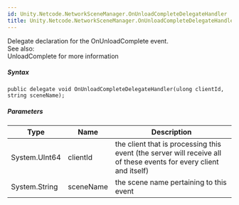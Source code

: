 ```yaml
---  
id: Unity.Netcode.NetworkSceneManager.OnUnloadCompleteDelegateHandler  
title: Unity.Netcode.NetworkSceneManager.OnUnloadCompleteDelegateHandler  
---
```


<div class="markdown level0 summary">

Delegate declaration for the OnUnloadComplete event.  
See also:  
UnloadComplete for more information

</div>

<div class="markdown level0 conceptual">

</div>

 

##### Syntax

<div class="codewrapper">

``` lang-csharp
public delegate void OnUnloadCompleteDelegateHandler(ulong clientId, string sceneName);
```

</div>

##### Parameters

| Type          | Name      | Description                                                                                                        |
|---------------|-----------|--------------------------------------------------------------------------------------------------------------------|
| System.UInt64 | clientId  | the client that is processing this event (the server will receive all of these events for every client and itself) |
| System.String | sceneName | the scene name pertaining to this event                                                                            |

 
